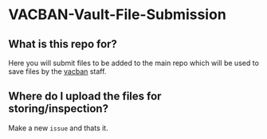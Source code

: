# VACBAN-Vault-File-Submission

## What is this repo for?
Here you will submit files to be added to the main repo which will be used to save files by the [vacban](https://vacban.wtf) staff.

## Where do I upload the files for storing/inspection?
Make a new `issue` and thats it.
